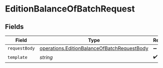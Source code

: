 # EditionBalanceOfBatchRequest


## Fields

| Field                                                                                                      | Type                                                                                                       | Required                                                                                                   | Description                                                                                                |
| ---------------------------------------------------------------------------------------------------------- | ---------------------------------------------------------------------------------------------------------- | ---------------------------------------------------------------------------------------------------------- | ---------------------------------------------------------------------------------------------------------- |
| `requestBody`                                                                                              | [operations.EditionBalanceOfBatchRequestBody](../../models/operations/editionbalanceofbatchrequestbody.md) | :heavy_minus_sign:                                                                                         | N/A                                                                                                        |
| `template`                                                                                                 | *string*                                                                                                   | :heavy_check_mark:                                                                                         | Template id                                                                                                |